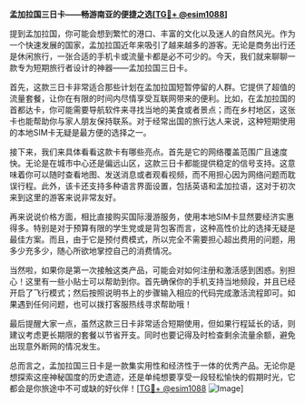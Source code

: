 **孟加拉国三日卡——畅游南亚的便捷之选[[TG💪+ @esim1088](https://t.me/s/esim1088)]**

提到孟加拉国，你可能会想到繁忙的港口、丰富的文化以及迷人的自然风光。作为一个快速发展的国家，孟加拉国近年来吸引了越来越多的游客。无论是商务出行还是休闲旅行，一张合适的手机卡或流量卡都是必不可少的。今天，我们就来聊聊一款专为短期旅行者设计的神器——孟加拉国三日卡。

首先，这款三日卡非常适合那些计划在孟加拉国短暂停留的人群。它提供了超值的流量套餐，让你在有限的时间内尽情享受互联网带来的便利。比如，在孟加拉国的首都达卡，你可能需要导航软件来寻找当地的美食或者景点；而在乡村地区，这张卡也能帮助你与家人朋友保持联系。对于经常出国的旅行达人来说，这种短期使用的本地SIM卡无疑是最方便的选择之一。

接下来，我们来具体看看这款卡有哪些亮点。首先是它的网络覆盖范围广且速度快。无论是在城市中心还是偏远山区，这款三日卡都能提供稳定的信号支持。这意味着你可以随时查看地图、发送消息或者观看视频，而不用担心因为网络问题而耽误行程。此外，该卡还支持多种语言界面设置，包括英语和孟加拉语，这对于初次来到这里的游客来说非常友好。

再来说说价格方面，相比直接购买国际漫游服务，使用本地SIM卡显然要经济实惠得多。特别是对于预算有限的学生党或是背包客而言，这种高性价比的选择无疑是最佳方案。而且，由于它是预付费模式，所以完全不需要担心超出费用的问题，用多少充多少，随心所欲地掌控自己的消费情况。

当然啦，如果你是第一次接触这类产品，可能会对如何注册和激活感到困惑。别担心！这里有一些小贴士可以帮助到你。首先确保你的手机支持当地频段，并且已经开启了飞行模式；然后按照说明书上的步骤输入相应的代码完成激活流程即可。如果遇到任何问题，也可以拨打客服热线寻求帮助哦！

最后提醒大家一点，虽然这款三日卡非常适合短期使用，但如果行程延长的话，则建议考虑更长期限的套餐以节省开支。同时也要记得及时检查剩余流量余额，避免出现意外断网的情况发生。

总而言之，孟加拉国三日卡是一款集实用性和经济性于一体的优秀产品。无论你是想探索这座神秘国度的历史遗迹，还是单纯想要享受一段轻松愉快的假期时光，它都会是你旅途中不可或缺的好伙伴！[[TG💪+ @esim1088](https://t.me/s/esim1088) ![Image](https://i.postimg.cc/4NQfJmqS/Snipaste-2025-05-13-00-14-12.png)]